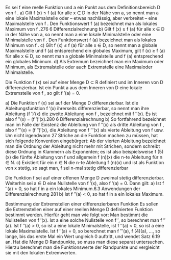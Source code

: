 Es sei f eine reelle Funktion und a ein Punkt aus dem Definitionsbereich D von f . a) Gilt f (x) ≤ f (a) für alle x ∈ D in der Nähe von a, so nennt man a eine lokale Maximalstelle oder – etwas nachlässig, aber verbreitet – eine Maximalstelle von f . Den Funktionswert f (a) bezeichnet man als lokales Maximum von f .276 6 Differenzialrechnung b) Gilt f (x) ≥ f (a) für alle x ∈ D in der Nähe von a, so nennt man a eine lokale Minimalstelle oder eine Minimalstelle von f . Den Funktionswert f (a) bezeichnet man als lokales Minimum von f . c) Gilt f (x) ≤ f (a) für alle x ∈ D, so nennt man a globale Maximalstelle und f (a) entsprechend ein globales Maximum, gilt f (x) ≥ f (a) für alle x ∈ D, so nennt man a globale Minimalstelle und f (a) entsprechend ein globales Minimum. d) Als Extremum bezeichnet man ein Maximum oder Minimum, als Extremalstelle oder auch Extremstelle eine Maximaloder Minimalstelle.


Die Funktion f (x) sei auf einer Menge D ⊂ R definiert und im Inneren von D differenzierbar. Ist ein Punkt a aus dem Inneren von D eine lokale Extremstelle von f , so gilt f ′(a) = 0.

a) Die Funktion f (x) sei auf der Menge D differenzierbar. Ist die Ableitungsfunktion f ′(x) ihrerseits differenzierbar, so nennt man ihre Ableitung (f ′)′(x) die zweite Ableitung von f , bezeichnet mit f ′′(x). Es ist also f ′′(x) = (f ′)′(x).280 6 Differenzialrechnung b) So fortfahrend bezeichnet man im Falle der Existenz die Ableitung von f ′′(x) als dritte Ableitung von f , also f ′′′(x) = (f ′′)′(x), die Ableitung von f ′′′(x) als vierte Ableitung von f usw. Um nicht irgendwann 27 Striche an die Funktion machen zu müssen, hat sich folgende Konvention eingebürgert: Ab der vierten Ableitung bezeichnet man die Ordnung der Ableitung nicht mehr mit Strichen, sondern schreibt diese Ordnung in Klammern als Exponenten; es ist also beispielsweise f (5)(x) die fünfte Ableitung von f und allgemein f (n)(x) die n-te Ableitung für n ∈ N. c) Existiert für ein n ∈ N die n-te Ableitung f (n)(x) und ist als Funktion von x stetig, so sagt man, f sei n-mal stetig differenzierbar

Die Funktion f sei auf einer offenen Menge D zweimal stetig differenzierbar. Weiterhin sei a ∈ D eine Nullstelle von f ′(x), also f ′(a) = 0. Dann gilt: a) Ist f ′′(a) > 0, so hat f in a ein lokales Minimum.6.3 Anwendungen der Differenzialrechnung 281 b) Ist f ′′(a) < 0, so hat f in a ein lokales Maximum.

Bestimmung der Extremstellen einer differenzierbaren Funktion Es sollen die Extremstellen einer auf einer reellen Menge D definierten Funktion bestimmt werden. Hierfür geht man wie folgt vor: Man bestimmt die Nullstellen von f ′(x). Ist a eine solche Nullstelle von f ′, so berechnet man f ′′(a). Ist f ′′(a) > 0, so ist a eine lokale Minimalstelle, ist f ′′(a) < 0, so ist a eine lokale Maximalstelle. Ist f ′′(a) = 0, so berechnet man f ′′′(a), f (4)(a), ..., so lange, bis das erste Mal ein Wert ungleich 0 auftritt, und wendet Satz 6.19 an. Hat die Menge D Randpunkte, so muss man diese separat untersuchen. Hierzu berechnet man die Funktionswerte der Randpunkte und vergleicht sie mit den lokalen Extremwerten.



